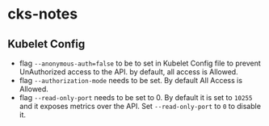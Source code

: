 # cks-notes

## Kubelet Config

- flag `--anonymous-auth=false` to be to set in Kubelet Config file to prevent UnAuthorized access to the API. by default, all access is Allowed.
- flag `--authorization-mode` needs to be set. By default All Access is Allowed.
- flag `--read-only-port` needs to be set to 0. By default it is set to `10255` and it exposes metrics over the API. Set `--read-only-port` to `0` to disable it.
